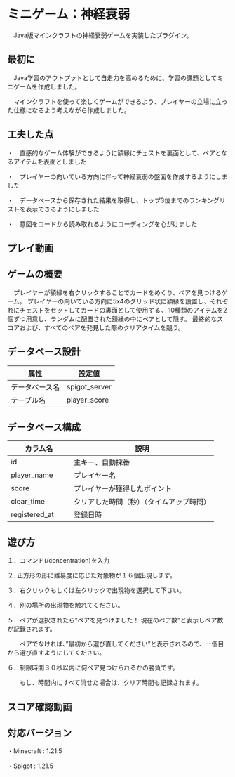 
# ミニゲーム：神経衰弱
　Java版マインクラフトの神経衰弱ゲームを実装したプラグイン。 

## 最初に

　Java学習のアウトプットとして自走力を高めるために、学習の課題としてミニゲームを作成しました。

　マインクラフトを使って楽しくゲームができるよう、プレイヤーの立場に立った仕様になるよう考えながら作成しました。

## 工夫した点

  ・　直感的なゲーム体験ができるように額縁にチェストを裏面として、ペアとなるアイテムを表面としました
  
  ・　プレイヤーの向いている方向に伴って神経衰弱の盤面を作成するようにしました

  ・　データベースから保存された結果を取得し、トップ3位までのランキングリストを表示できるようにしました

  ・　意図をコードから読み取れるようにコーディングを心がけました

## プレイ動画



## ゲームの概要
　プレイヤーが額縁を右クリックすることでカードをめくり、ペアを見つけるゲーム。
  プレイヤーの向いている方向に5x4のグリッド状に額縁を設置し、それぞれにチェストをセットしてカードの裏面として使用する。
  10種類のアイテムを2個ずつ用意し、ランダムに配置された額縁の中にペアとして隠す。 最終的なスコアおよび、すべてのペアを発見した際のクリアタイムを競う。


## データベース設計
|属性　　　　 |設定値　　　 |
|-----|-----|
| データベース名 | spigot_server |
| テーブル名 | player_score | 

## データベース構成
|カラム名　　　　 |説明　　 |
|-----|-----|
| id | 主キー、自動採番 |
| player_name | プレイヤー名 |
| score | プレイヤーが獲得したポイント|
| clear_time | クリアした時間（秒）（タイムアップ時間） | 
| registered_at | 登録日時 | 

## 遊び方

１．コマンド(/concentration)を入力

２. 正方形の形に難易度に応じた対象物が１６個出現します。

３．右クリックもしくは左クリックで出現物を選択して下さい。

４．別の場所の出現物を触れてください。

５．ペアが選択されたら”ペアを見つけました！ 現在のペア数”と表示しペア数が記録されます。

　　ペアでなければ、”最初から選び直してください”と表示されるので、一個目から選び直すようにしてください。

６．制限時間３０秒以内に何ペア見つけられるかの勝負です。

　　もし、時間内にすべて消せた場合は、クリア時間も記録されます。

## スコア確認動画

## 対応バージョン

  ・Minecraft : 1.21.5

  ・Spigot : 1.21.5
